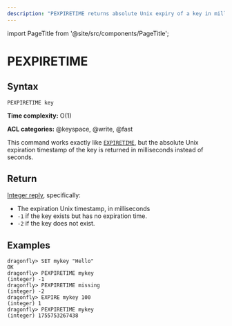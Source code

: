 ```yaml
---
description: "PEXPIRETIME returns absolute Unix expiry of a key in milliseconds."
---
```


import PageTitle from '@site/src/components/PageTitle';

# PEXPIRETIME

<PageTitle title="Redis PEXPIRETIME Command (Documentation) | Dragonfly" />

## Syntax

    PEXPIRETIME key

**Time complexity:** O(1)

**ACL categories:** @keyspace, @write, @fast

This command works exactly like [`EXPIRETIME`](./expiretime.md),
but the absolute Unix expiration timestamp of the key is returned in milliseconds instead of seconds.

## Return

[Integer reply](https://redis.io/docs/latest/develop/reference/protocol-spec/#integers), specifically:

- The expiration Unix timestamp, in milliseconds
- `-1` if the key exists but has no expiration time.
- `-2` if the key does not exist.

## Examples

```shell
dragonfly> SET mykey "Hello"
OK
dragonfly> PEXPIRETIME mykey
(integer) -1
dragonfly> PEXPIRETIME missing
(integer) -2
dragonfly> EXPIRE mykey 100
(integer) 1
dragonfly> PEXPIRETIME mykey
(integer) 1755753267438
```
